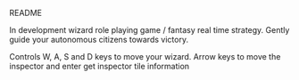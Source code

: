 README

In development wizard role playing game / fantasy real time strategy. Gently guide your autonomous citizens towards victory.

Controls
W, A, S and D keys to move your wizard.
Arrow keys to move the inspector and enter get inspector tile information